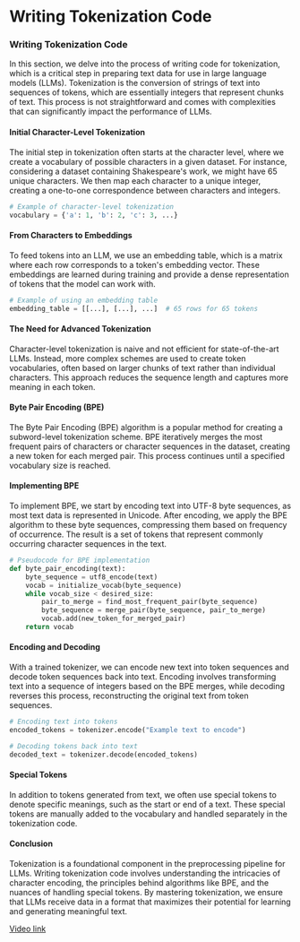 # Writing Tokenization Code

### Writing Tokenization Code

In this section, we delve into the process of writing code for tokenization, which is a critical step in preparing text data for use in large language models (LLMs). Tokenization is the conversion of strings of text into sequences of tokens, which are essentially integers that represent chunks of text. This process is not straightforward and comes with complexities that can significantly impact the performance of LLMs.

#### Initial Character-Level Tokenization

The initial step in tokenization often starts at the character level, where we create a vocabulary of possible characters in a given dataset. For instance, considering a dataset containing Shakespeare's work, we might have 65 unique characters. We then map each character to a unique integer, creating a one-to-one correspondence between characters and integers.

```python
# Example of character-level tokenization
vocabulary = {'a': 1, 'b': 2, 'c': 3, ...}
```

#### From Characters to Embeddings

To feed tokens into an LLM, we use an embedding table, which is a matrix where each row corresponds to a token's embedding vector. These embeddings are learned during training and provide a dense representation of tokens that the model can work with.

```python
# Example of using an embedding table
embedding_table = [[...], [...], ...]  # 65 rows for 65 tokens
```

#### The Need for Advanced Tokenization

Character-level tokenization is naive and not efficient for state-of-the-art LLMs. Instead, more complex schemes are used to create token vocabularies, often based on larger chunks of text rather than individual characters. This approach reduces the sequence length and captures more meaning in each token.

#### Byte Pair Encoding (BPE)

The Byte Pair Encoding (BPE) algorithm is a popular method for creating a subword-level tokenization scheme. BPE iteratively merges the most frequent pairs of characters or character sequences in the dataset, creating a new token for each merged pair. This process continues until a specified vocabulary size is reached.

#### Implementing BPE

To implement BPE, we start by encoding text into UTF-8 byte sequences, as most text data is represented in Unicode. After encoding, we apply the BPE algorithm to these byte sequences, compressing them based on frequency of occurrence. The result is a set of tokens that represent commonly occurring character sequences in the text.

```python
# Pseudocode for BPE implementation
def byte_pair_encoding(text):
    byte_sequence = utf8_encode(text)
    vocab = initialize_vocab(byte_sequence)
    while vocab_size < desired_size:
        pair_to_merge = find_most_frequent_pair(byte_sequence)
        byte_sequence = merge_pair(byte_sequence, pair_to_merge)
        vocab.add(new_token_for_merged_pair)
    return vocab
```

#### Encoding and Decoding

With a trained tokenizer, we can encode new text into token sequences and decode token sequences back into text. Encoding involves transforming text into a sequence of integers based on the BPE merges, while decoding reverses this process, reconstructing the original text from token sequences.

```python
# Encoding text into tokens
encoded_tokens = tokenizer.encode("Example text to encode")

# Decoding tokens back into text
decoded_text = tokenizer.decode(encoded_tokens)
```

#### Special Tokens

In addition to tokens generated from text, we often use special tokens to denote specific meanings, such as the start or end of a text. These special tokens are manually added to the vocabulary and handled separately in the tokenization code.

#### Conclusion

Tokenization is a foundational component in the preprocessing pipeline for LLMs. Writing tokenization code involves understanding the intricacies of character encoding, the principles behind algorithms like BPE, and the nuances of handling special tokens. By mastering tokenization, we ensure that LLMs receive data in a format that maximizes their potential for learning and generating meaningful text.

[Video link](https://www.youtube.com/watch?v=zduSFxRajkE?t=896)